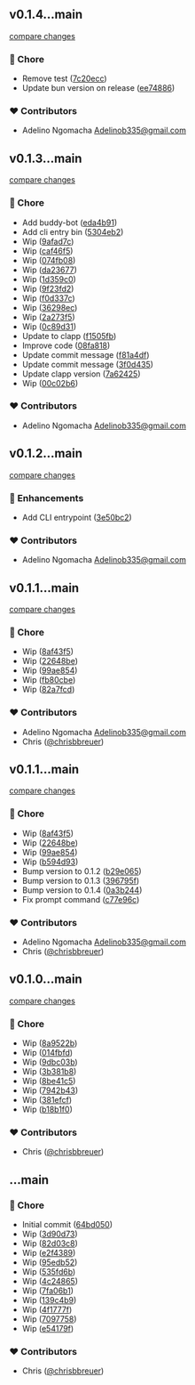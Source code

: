 
## v0.1.4...main

[compare changes](https://github.com/stacksjs/bumpx/compare/v0.1.4...main)

### 🏡 Chore

- Remove test ([7c20ecc](https://github.com/stacksjs/bumpx/commit/7c20ecc))
- Update bun version on release ([ee74886](https://github.com/stacksjs/bumpx/commit/ee74886))

### ❤️ Contributors

- Adelino Ngomacha <Adelinob335@gmail.com>

## v0.1.3...main

[compare changes](https://github.com/stacksjs/bumpx/compare/v0.1.3...main)

### 🏡 Chore

- Add buddy-bot ([eda4b91](https://github.com/stacksjs/bumpx/commit/eda4b91))
- Add cli entry bin ([5304eb2](https://github.com/stacksjs/bumpx/commit/5304eb2))
- Wip ([9afad7c](https://github.com/stacksjs/bumpx/commit/9afad7c))
- Wip ([caf46f5](https://github.com/stacksjs/bumpx/commit/caf46f5))
- Wip ([074fb08](https://github.com/stacksjs/bumpx/commit/074fb08))
- Wip ([da23677](https://github.com/stacksjs/bumpx/commit/da23677))
- Wip ([1d359c0](https://github.com/stacksjs/bumpx/commit/1d359c0))
- Wip ([9f23fd2](https://github.com/stacksjs/bumpx/commit/9f23fd2))
- Wip ([f0d337c](https://github.com/stacksjs/bumpx/commit/f0d337c))
- Wip ([36298ec](https://github.com/stacksjs/bumpx/commit/36298ec))
- Wip ([2a273f5](https://github.com/stacksjs/bumpx/commit/2a273f5))
- Wip ([0c89d31](https://github.com/stacksjs/bumpx/commit/0c89d31))
- Update to clapp ([f1505fb](https://github.com/stacksjs/bumpx/commit/f1505fb))
- Improve code ([08fa818](https://github.com/stacksjs/bumpx/commit/08fa818))
- Update commit message ([f81a4df](https://github.com/stacksjs/bumpx/commit/f81a4df))
- Update commit message ([3f0d435](https://github.com/stacksjs/bumpx/commit/3f0d435))
- Update clapp version ([7a62425](https://github.com/stacksjs/bumpx/commit/7a62425))
- Wip ([00c02b6](https://github.com/stacksjs/bumpx/commit/00c02b6))

### ❤️ Contributors

- Adelino Ngomacha <Adelinob335@gmail.com>

## v0.1.2...main

[compare changes](https://github.com/stacksjs/bumpx/compare/v0.1.2...main)

### 🚀 Enhancements

- Add CLI entrypoint ([3e50bc2](https://github.com/stacksjs/bumpx/commit/3e50bc2))

### ❤️ Contributors

- Adelino Ngomacha <Adelinob335@gmail.com>

## v0.1.1...main

[compare changes](https://github.com/stacksjs/bumpx/compare/v0.1.1...main)

### 🏡 Chore

- Wip ([8af43f5](https://github.com/stacksjs/bumpx/commit/8af43f5))
- Wip ([22648be](https://github.com/stacksjs/bumpx/commit/22648be))
- Wip ([99ae854](https://github.com/stacksjs/bumpx/commit/99ae854))
- Wip ([fb80cbe](https://github.com/stacksjs/bumpx/commit/fb80cbe))
- Wip ([82a7fcd](https://github.com/stacksjs/bumpx/commit/82a7fcd))

### ❤️ Contributors

- Adelino Ngomacha <Adelinob335@gmail.com>
- Chris ([@chrisbbreuer](https://github.com/chrisbbreuer))

## v0.1.1...main

[compare changes](https://github.com/stacksjs/bumpx/compare/v0.1.1...main)

### 🏡 Chore

- Wip ([8af43f5](https://github.com/stacksjs/bumpx/commit/8af43f5))
- Wip ([22648be](https://github.com/stacksjs/bumpx/commit/22648be))
- Wip ([99ae854](https://github.com/stacksjs/bumpx/commit/99ae854))
- Wip ([b594d93](https://github.com/stacksjs/bumpx/commit/b594d93))
- Bump version to 0.1.2 ([b29e065](https://github.com/stacksjs/bumpx/commit/b29e065))
- Bump version to 0.1.3 ([396795f](https://github.com/stacksjs/bumpx/commit/396795f))
- Bump version to 0.1.4 ([0a3b244](https://github.com/stacksjs/bumpx/commit/0a3b244))
- Fix prompt command ([c77e96c](https://github.com/stacksjs/bumpx/commit/c77e96c))

### ❤️ Contributors

- Adelino Ngomacha <Adelinob335@gmail.com>
- Chris ([@chrisbbreuer](https://github.com/chrisbbreuer))

## v0.1.0...main

[compare changes](https://github.com/stacksjs/bumpx/compare/v0.1.0...main)

### 🏡 Chore

- Wip ([8a9522b](https://github.com/stacksjs/bumpx/commit/8a9522b))
- Wip ([014fbfd](https://github.com/stacksjs/bumpx/commit/014fbfd))
- Wip ([9dbc03b](https://github.com/stacksjs/bumpx/commit/9dbc03b))
- Wip ([3b381b8](https://github.com/stacksjs/bumpx/commit/3b381b8))
- Wip ([8be41c5](https://github.com/stacksjs/bumpx/commit/8be41c5))
- Wip ([7942b43](https://github.com/stacksjs/bumpx/commit/7942b43))
- Wip ([381efcf](https://github.com/stacksjs/bumpx/commit/381efcf))
- Wip ([b18b1f0](https://github.com/stacksjs/bumpx/commit/b18b1f0))

### ❤️ Contributors

- Chris ([@chrisbbreuer](https://github.com/chrisbbreuer))

## ...main


### 🏡 Chore

- Initial commit ([64bd050](https://github.com/stacksjs/bumpx/commit/64bd050))
- Wip ([3d90d73](https://github.com/stacksjs/bumpx/commit/3d90d73))
- Wip ([82d03c8](https://github.com/stacksjs/bumpx/commit/82d03c8))
- Wip ([e2f4389](https://github.com/stacksjs/bumpx/commit/e2f4389))
- Wip ([95edb52](https://github.com/stacksjs/bumpx/commit/95edb52))
- Wip ([535fd6b](https://github.com/stacksjs/bumpx/commit/535fd6b))
- Wip ([4c24865](https://github.com/stacksjs/bumpx/commit/4c24865))
- Wip ([7fa06b1](https://github.com/stacksjs/bumpx/commit/7fa06b1))
- Wip ([139c4b9](https://github.com/stacksjs/bumpx/commit/139c4b9))
- Wip ([4f1777f](https://github.com/stacksjs/bumpx/commit/4f1777f))
- Wip ([7097758](https://github.com/stacksjs/bumpx/commit/7097758))
- Wip ([e54179f](https://github.com/stacksjs/bumpx/commit/e54179f))

### ❤️ Contributors

- Chris ([@chrisbbreuer](https://github.com/chrisbbreuer))

